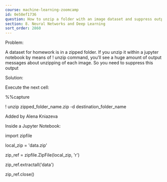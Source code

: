 ```yaml
---
course: machine-learning-zoomcamp
id: 0e58ef1736
question: How to unzip a folder with an image dataset and suppress output?
section: 8. Neural Networks and Deep Learning
sort_order: 2860
---
```


Problem:

A dataset for homework is in a zipped folder. If you unzip it within a jupyter notebook by means of ! unzip command, you’ll see a huge amount of output messages about unzipping of each image. So you need to suppress this output

Solution:

Execute the next cell:

%%capture

! unzip zipped_folder_name.zip -d destination_folder_name

Added by Alena Kniazeva

Inside a Jupyter Notebook:

import zipfile

local_zip = 'data.zip'

zip_ref = zipfile.ZipFile(local_zip, 'r')

zip_ref.extractall('data')

zip_ref.close()

